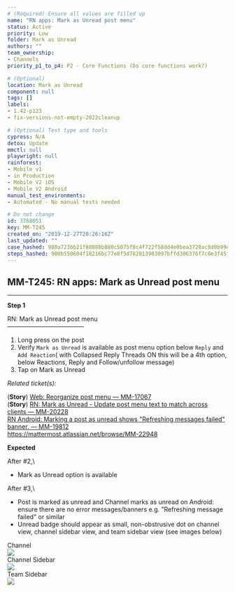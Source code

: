 ```yaml
---
# (Required) Ensure all values are filled up
name: "RN apps: Mark as Unread post menu"
status: Active
priority: Low
folder: Mark as Unread
authors: ""
team_ownership: 
- Channels
priority_p1_to_p4: P2 - Core Functions (Do core functions work?)

# (Optional)
location: Mark as Unread
component: null
tags: []
labels: 
- 1.42-p123
- fix-versions-not-empty-2022cleanup

# (Optional) Test type and tools
cypress: N/A
detox: Update
mmctl: null
playwright: null
rainforest: 
- Mobile v1
- in Production
- Mobile V2 iOS
- Mobile V2 Android
manual_test_environments: 
- Automated - No manual tests needed

# Do not change
id: 3768051
key: MM-T245
created_on: "2019-12-27T20:26:16Z"
last_updated: ""
case_hashed: 980a723bb21f88880b880c5075f8c4f722f58dd4e0bea3728ac8d0b99dc352f919702221dea2c9631e90bbe97481f469
steps_hashed: 900b550604f18216bc77e8f5d782813983097bffd306376f7c8e3f45f9444e6d592d238a015a1837281b87f697962cb4
---
```


<!-- (Auto-generated) Based on frontmatter's "key" and "name" -->

## MM-T245: RN apps: Mark as Unread post menu

---

**Step 1**

RN: Mark as Unread post menu\
–––––––––––––––––––––––––

1. Long press on the post
2. Verify `Mark as Unread` is available as post menu option below `Reply` and `Add Reaction`( with Collapsed Reply Threads ON this will be a 4th option, below Reactions, Reply and Follow/unfollow message)
3. Tap on Mark as Unread

_Related ticket(s):_

(**Story**) [Web: Reorganize post menu — MM-17067](https://mattermost.atlassian.net/browse/MM-17067)\
(**Story**) [RN: Mark as Unread - Update post menu text to match across clients — MM-20228](https://mattermost.atlassian.net/browse/MM-20228)\
[RN Android: Marking a post as unread shows "Refreshing messages failed" banner. — MM-19812](https://mattermost.atlassian.net/browse/MM-19812)\
<https://mattermost.atlassian.net/browse/MM-22948>

**Expected**

After #2,\\

- Mark as Unread option is available

After #3,\\

- Post is marked as unread and Channel marks as unread on Android: ensure there are no error messages/banners e.g. "Refreshing message failed" or similar
- Unread badge should appear as small, non-obstrusive dot on channel view, channel sidebar view, and team sidebar view (see images below)

Channel\
![](https://smartbear-tm4j-prod-us-west-2-attachment-rich-text.s3.us-west-2.amazonaws.com/embedded-f3277290f945470c4add5d21ef3dc7ca7b74388fc7152bfb6b99ae58c66a95a8-1600887792687-Screen+Shot+2020-09-23+at+12.01.02+PM.png)\
Channel Sidebar\
![](https://smartbear-tm4j-prod-us-west-2-attachment-rich-text.s3.us-west-2.amazonaws.com/embedded-f3277290f945470c4add5d21ef3dc7ca7b74388fc7152bfb6b99ae58c66a95a8-1600888363866-Screen+Shot+2020-09-23+at+12.10.42+PM.png)\
Team Sidebar\
![](https://smartbear-tm4j-prod-us-west-2-attachment-rich-text.s3.us-west-2.amazonaws.com/embedded-f3277290f945470c4add5d21ef3dc7ca7b74388fc7152bfb6b99ae58c66a95a8-1600887804304-Screen+Shot+2020-09-23+at+12.01.15+PM.png)
